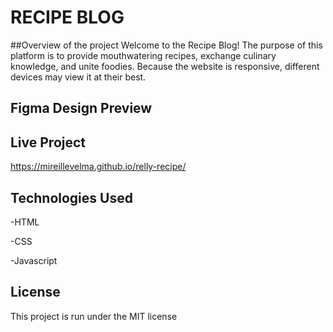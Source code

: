 # RECIPE BLOG

##Overview of the project
Welcome to the  Recipe Blog! The purpose of this platform is to provide mouthwatering recipes, exchange culinary knowledge, and unite foodies. Because the website is responsive, different devices may view it at their best.

##  Figma Design Preview
<a href=""></a>

## Live Project
<a href="">https://mireillevelma.github.io/relly-recipe/</a>

##  Technologies Used
-HTML

-CSS

-Javascript


##   License
This project is run under the MIT license
